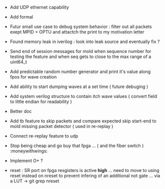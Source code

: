 - Add UDP ethernet capability
- Add formal 
- Futur small use case to debug system behavior : filter out all packets exept MPID = OPTU
    and attactch the print to my motivation letter 
- Found memory leak in iverilog : look into leak source and eventually fix ?
- Send end of session messages for mold when sequence number for testing the
    feature and when seq gets to close to the max range of a uint64\_t
- Add predictable random number generator and print it's value along fpos for wave creation
- Add ability to start dumping waves at a set time ( future debuging ) 
- Add system verilog structure to contain itch wave values ( convert field to little endian for readability )
- Better doc 
- Add tb feature to skip packets and compare expected skip start-end to mold missing packet detector
    ( used in re-replay ) 
- Connect re-replay feature to udp 
- Stop being cheap and go buy that fpga ... ( and the fiber switch ) :moneywithwings:
- Implement O+ ?

- reset : SR port on fpga resgisters is active **high** ... need to move to using 
    reset instead on nreset to prevent infering of an additional not gate ... via a LUT
    -> git grep nreset 
